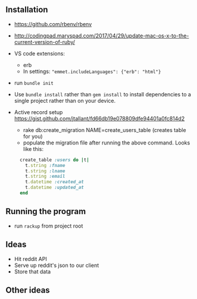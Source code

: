 ## Installation
- https://github.com/rbenv/rbenv
- http://codingpad.maryspad.com/2017/04/29/update-mac-os-x-to-the-current-version-of-ruby/ 
- VS code extensions:   
    - erb
    - In settings: `"emmet.includeLanguages": {"erb": "html"}`
- run `bundle init`
- Use `bundle install` rather than `gem install` to install dependencies to a single project rather than on your device.
- Active record setup https://gist.github.com/jtallant/fd66db19e078809dfe94401a0fc814d2
    - rake db:create_migration NAME=create_users_table (creates table for you)
    - populate the migration file after running the above command. Looks like this:

    ```ruby
      create_table :users do |t|
        t.string :fname
        t.string :lname
        t.string :email
        t.datetime :created_at
        t.datetime :updated_at
      end
    ```

## Running the program
- run `rackup` from project root

## Ideas
- Hit reddit API
- Serve up reddit's json to our client
- Store that data

## Other ideas